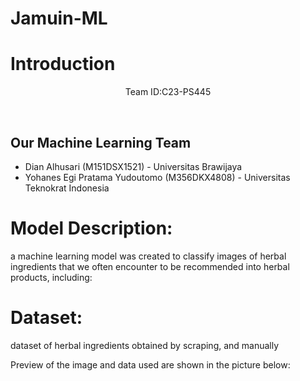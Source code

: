 # Jamuin-ML
# Introduction
<p align='center'>Team ID:C23-PS445 </p><br>

## Our Machine Learning Team
- Dian Alhusari (M151DSX1521) - Universitas Brawijaya 
- Yohanes Egi Pratama Yudoutomo (M356DKX4808) - Universitas Teknokrat Indonesia

# Model Description:
a machine learning model was created to classify images of herbal ingredients that we often encounter to be recommended into herbal products, including:

# Dataset:
dataset of herbal ingredients obtained by scraping, and manually
<p>Preview of the image and data used are shown in the picture below:</p>
